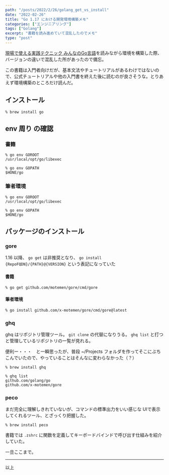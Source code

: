 ```yaml
---
path: "/posts/2022/2/26/golang_get_vs_install"
date: "2022-02-26"
title: "Go 1.17 における開発環境構築メモ"
categories: ["エンジニアリング"]
tags: ["Golang"]
excerpt: "書籍を読み進めていて混乱したのでメモ"
type: "post"
---
```


[現場で使える実践テクニック みんなのGo言語](https://www.amazon.co.jp/o/ASIN/4297107279/gihyojp-22)を読みながら環境を構築した際、バージョンの違いで混乱した所があったので備忘。

この書籍は入門者向けだが、基本文法やチュートリアルがあるわけではないので、公式チュートリアルや他の入門書を終えた後に読むのが良さそうな。とりあえず環境構築のところだけ読んだ。

## インストール

```bash:title=Install go
% brew install go
```

## env 周り の確認

### 書籍

```bash:title=golang1.12
% go env GOROOT
/usr/local/opt/go/libexec

% go env GOPATH
$HONE/go

```

### 筆者環境

```bash:title=golang1.13
% go env GOROOT
/usr/local/opt/go/libexec

% go env GOPATH
$HONE/go

```

## パッケージのインストール

### gore

1.16 以降、 `go get` は非推奨となり、 `go install {RepoFQDN}/{PATH}@{VERSION}` という表記になっていた


#### 書籍

```bash:title=golang_before_1.15
% go get github.com/motemen/gore/cmd/gore
```

#### 筆者環境

```bash:title=golang_after_1.16
% go install github.com/x-motemen/gore/cmd/gore@latest
```

### ghq

ghq はリポジトリ管理ツール。
`git clone` の代替になりうる。 `ghq list` と打つと管理しているリポジトリの一覧が見れる。

便利ー・・・　と一瞬思ったが、普段 ~/Projects フォルダを作ってそこにぶちこんでいたので、やっていることはそんなに変わらなかった（？）


```bash:title=ghq
% brew install ghq
```

```bash:title=ghq
% ghq list
github.com/golang/go
github.com/x-motemen/gore
```

### peco

まだ完全に理解しきれていないが、コマンドの標準出力をいい感じな UIで表示してくれるツール、とざっくり把握した。

```bash:title=peco
% brew install peco
```

書籍では `.zshrc` に関数を定義してキーボードバインドで呼び出す仕組みを紹介していた。


一旦ここまで。

---
以上

